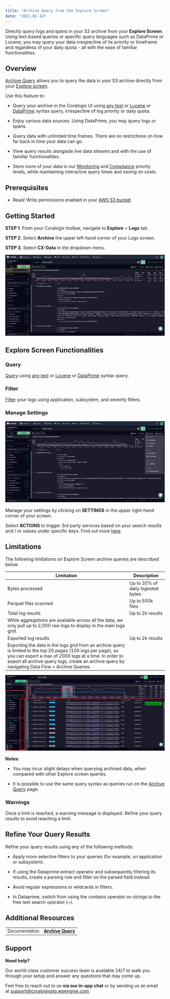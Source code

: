 ```yaml
---
title: "Archive Query from the Explore Screen"
date: "2021-02-14"
---
```


Directly query logs and spans in your S3 archive from your **Explore Screen**. Using text-based queries or specific query languages such as DataPrime or Lucene, you may query your data irrespective of its priority or timeframe and regardless of your daily quota - all with the ease of familiar functionalities.

## Overview

[Archive Query](https://coralogixstg.wpengine.com/docs/archive-query/) allows you to query the data in your S3 archive directly from your [Explore screen](https://coralogixstg.wpengine.com/docs/explore-screen/).

Use this feature to:

- Query your archive in the Coralogix UI using [any text](https://coralogixstg.wpengine.com/docs/log-query-simply-retrieve-data/#free-text-search) or [Lucene](https://coralogixstg.wpengine.com/docs/log-query-simply-retrieve-data/#lucene-query-syntax-reference) or [DataPrime](https://coralogixstg.wpengine.com/docs/dataprime-cheat-sheet/) syntax query, irrespective of log priority or daily quota.

- Enjoy various data sources. Using DataPrime, you may query logs or spans.

- Query data with unlimited time frames. There are no restrictions on how far back in time your data can go.

- View query results alongside live data streams and with the use of familiar functionalities.

- Store more of your data in our [Monitoring](https://coralogixstg.wpengine.com/docs/optimize-log-management-costs/#monitoring-data-medium-priority) and [Compliance](https://coralogixstg.wpengine.com/docs/optimize-log-management-costs/#compliance-data-low-priority) priority levels, while maintaining interactive query times and saving on costs.

## Prerequisites

- Read/ Write permissions enabled in your [AWS S3 bucket](https://coralogixstg.wpengine.com/tutorials/archive-s3-bucket-forever/)

## Getting Started

**STEP 1**. From your Coralogix toolbar, navigate to **Explore** > **Logs** tab.

**STEP 2**. Select **Archive** the upper left-hand corner of your Logs screen.

**STEP 3**. Select **CX-Data** in the dropdown menu.

![Archive Query Explore Screen](images/Untitled-32.png)

## Explore Screen Functionalities

### Query

[Query](https://coralogixstg.wpengine.com/docs/explore-screen/#querying-your-data) using [any text](https://coralogixstg.wpengine.com/docs/log-query-simply-retrieve-data/#free-text-search) or [Lucene](https://coralogixstg.wpengine.com/docs/log-query-simply-retrieve-data/#lucene-query-syntax-reference) or [DataPrime](https://coralogixstg.wpengine.com/docs/dataprime-cheat-sheet/) syntax query.

### Filter

[Filter](https://coralogixstg.wpengine.com/docs/explore-screen/#filtering-your-data) your logs using application, subsystem, and severity filters.

### Manage Settings

![Archive Query Explore Screen](images/Untitled-33.png)

Manage your settings by clicking on **SETTINGS** in the upper right-hand corner of your screen.

Select **ACTIONS** to trigger 3rd party services based on your search results and / or values under specific keys. Find out more [here](https://coralogixstg.wpengine.com/docs/coralogix-action-extension/).

## Limitations

The following limitations on Explore Screen archive queries are described below.

| Limitation | Description |
| --- | --- |
| Bytes processed | Up to 30% of daily ingested bytes |
| Parquet files scanned | Up to 500k files |
| Total log results | Up to 2k results  
While aggregations are available across all the data, we only pull up to 2,000 raw logs to display in the main logs grid. |
| Exported log results | Up to 2k results  
Exporting the data in the logs grid from an archive query is limited to the top 20 pages (100 logs per page), so you can export a max of 2000 logs at a time. In order to export all archive query logs, create an archive query by navigating Data Flow > Archive Queries. |

![Archive Query Explore Screen](images/Untitled-34.png)

**Notes**:

- You may incur slight delays when querying archived data, when compared with other Explore screen queries.

- It is possible to use the same query syntax as queries run on the [Archive Query](https://www.notion.so/tutorials/archive-query/) page.

### Warnings

Once a limit is reached, a warning message is displayed. Refine your query results to avoid reaching a limit.

## Refine Your Query Results

Refine your query results using any of the following methods:

- Apply more selective filters to your queries (for example, on application or subsystem).

- If using the Dataprime extract operator and subsequently filtering its results, create a parsing rule and filter on the parsed field instead.

- Avoid regular expressions or wildcards in filters.

- In Dataprime, switch from using the contains operator on strings to the free text search operator (~).

## Additional Resources

<table><tbody><tr><td>Documentation</td><td><strong><a href="https://coralogixstg.wpengine.com/docs/archive-query/">Archive Query</a></strong></td></tr></tbody></table>

## Support

**Need help?**

Our world-class customer success team is available 24/7 to walk you through your setup and answer any questions that may come up.

Feel free to reach out to us **via our in-app chat** or by sending us an email at [support@coralogixstg.wpengine.com](mailto:support@coralogixstg.wpengine.com).
